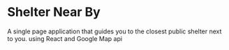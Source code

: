 # Shelter Near By

A single page application that guides you to the closest public shelter next to you.
using React and Google Map api

